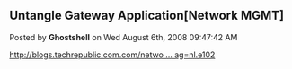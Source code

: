 ## Untangle Gateway Application[Network MGMT]
Posted by **Ghostshell** on Wed August 6th, 2008 09:47:42 AM

<!-- m --><a class="postlink" href="http://blogs.techrepublic.com.com/networking/?p=603&amp;tag=nl.e102">http://blogs.techrepublic.com.com/netwo ... ag=nl.e102</a><!-- m -->
